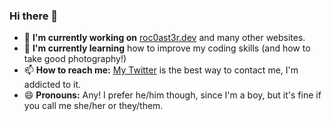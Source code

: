 ### Hi there 👋
- 🔭 **I'm currently working on** [roc0ast3r.dev](https://www.roc0ast3r.dev) and many other websites.
- 🌱 **I'm currently learning** how to improve my coding skills (and how to take good photography!)
- 📫 **How to reach me:** [My Twitter](https://twitter.com/roc0ast3r) is the best way to contact me, I'm addicted to it.
- 😄 **Pronouns:** Any! I prefer he/him though, since I'm a boy, but it's fine if you call me she/her or they/them.

<!--
**Roc0ast3r/Roc0ast3r** is a ✨ _special_ ✨ repository because its `README.md` (this file) appears on your GitHub profile.

Here are some ideas to get you started:

- 🔭 I’m currently working on ...
- 🌱 I’m currently learning ...
- 👯 I’m looking to collaborate on ...
- 🤔 I’m looking for help with ...
- 💬 Ask me about ...
- 📫 How to reach me: ...
- 😄 Pronouns: ...
- ⚡ Fun fact: ...
-->
